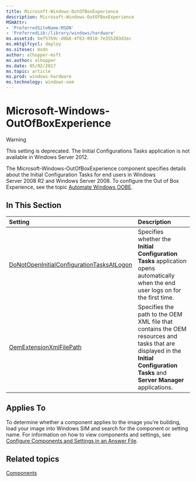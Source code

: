 ```yaml
---
title: Microsoft-Windows-OutOfBoxExperience
description: Microsoft-Windows-OutOfBoxExperience
MSHAttr:
- 'PreferredSiteName:MSDN'
- 'PreferredLib:/library/windows/hardware'
ms.assetid: bef5769c-d0b8-4f63-8910-7e355203d2ec
ms.mktglfcycl: deploy
ms.sitesec: msdn
author: alhopper-msft
ms.author: alhopper
ms.date: 05/02/2017
ms.topic: article
ms.prod: windows-hardware
ms.technology: windows-oem
---
```

# Microsoft-Windows-OutOfBoxExperience

> [!Warning]
> This setting is deprecated. The Initial Configurations Tasks application is not available in Windows Server 2012.

The Microsoft-Windows-OutOfBoxExperience component specifies details about the Initial Configuration Tasks for end users in Windows Server 2008 R2 and Windows Server 2008. To configure the Out of Box Experience, see the topic [Automate Windows OOBE](http://go.microsoft.com/fwlink/p/?linkid=206674).

## In This Section

| Setting                 | Description                                                                           |
|:------------------------|:--------------------------------------------------------------------------------------|
| [DoNotOpenInitialConfigurationTasksAtLogon](microsoft-windows-outofboxexperience-donotopeninitialconfigurationtasksatlogon.md) | Specifies whether the <strong>Initial Configuration Tasks</strong> application opens automatically when the end user logs on for the first time. |
| [OemExtensionXmlFilePath](microsoft-windows-outofboxexperience-oemextensionxmlfilepath.md) | Specifies the path to the OEM XML file that contains the OEM resources and tasks that are displayed in the <strong>Initial Configuration Tasks</strong> and <strong>Server Manager</strong> applications. |

## Applies To

To determine whether a component applies to the image you’re building, load your image into Windows SIM and search for the component or setting name. For information on how to view components and settings, see [Configure Components and Settings in an Answer File](https://docs.microsoft.com/en-us/windows-hardware/customize/desktop/wsim/configure-components-and-settings-in-an-answer-file).

## Related topics

[Components](components-b-unattend.md)
